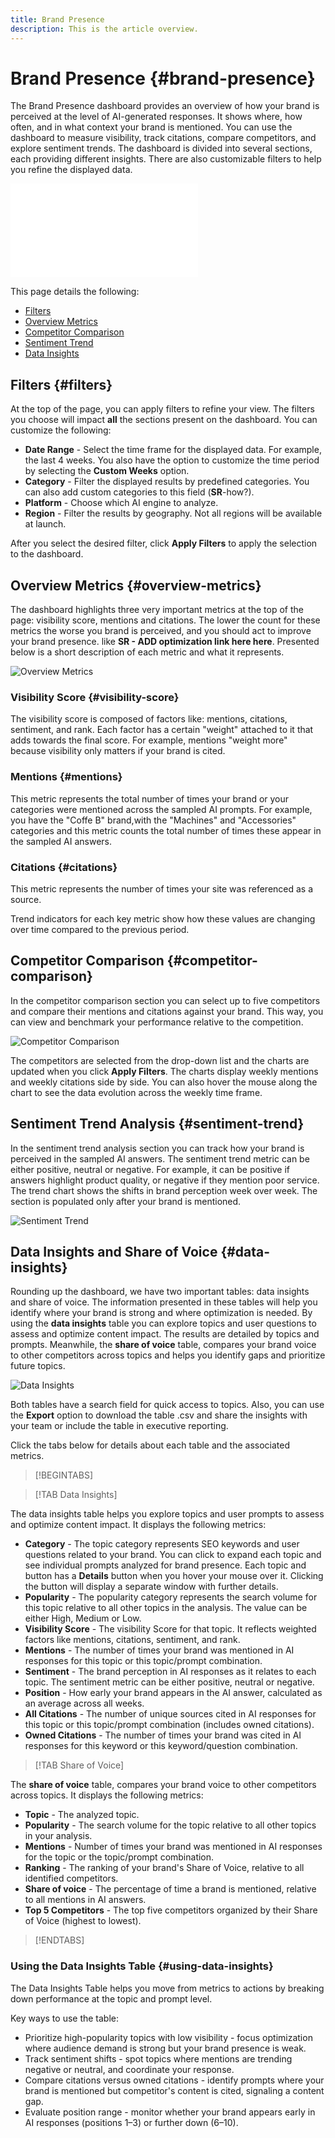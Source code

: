 ```yaml
---
title: Brand Presence
description: This is the article overview.
---
```


# Brand Presence {#brand-presence}

The Brand Presence dashboard provides an overview of how your brand is perceived at the level of AI-generated responses. It shows where, how often, and in what context your brand is mentioned. You can use the dashboard to measure visibility, track citations, compare competitors, and explore sentiment trends. The dashboard is divided into several sections, each providing different insights. There are also customizable filters to help you refine the displayed data.

![Brand Presence](/help/dashboards/assets/brand-main.md)

This page details the following:

* [Filters](#filters)
* [Overview Metrics](##key-metrics)
* [Competitor Comparison](##competitor-comparison)
* [Sentiment Trend](#sentiment-trend)
* [Data Insights](#data-insights)

## Filters {#filters}

At the top of the page, you can apply filters to refine your view. The filters you choose will impact **all** the sections present on the dashboard. You can customize the following:

* **Date Range** - Select the time frame for the displayed data. For example, the last 4 weeks. You also have the option to customize the time period by selecting the **Custom Weeks** option.
* **Category** - Filter the displayed results by predefined categories. You can also add custom categories to this field (**SR**-how?).
* **Platform** - Choose which AI engine to analyze.
* **Region** - Filter the results by geography. Not all regions will be available at launch.

After you select the desired filter, click **Apply Filters** to apply the selection to the dashboard.

## Overview Metrics {#overview-metrics}

The dashboard highlights three very important metrics at the top of the page: visibility score, mentions and citations. The lower the count for these metrics the worse you brand is perceived, and you should act to improve your brand presence. like **SR - ADD optimization link here here**. Presented below is a short description of each metric and what it represents.

![Overview Metrics](/help/dashboards/assets/overview-metrics.png)

### Visibility Score {#visibility-score}

The visibility score is composed of factors like: mentions, citations, sentiment, and rank. Each factor has a certain "weight" attached to it that adds towards the final score. For example, mentions "weight more" because visibility only matters if your brand is cited.

### Mentions {#mentions}

This metric represents the total number of times your brand or your categories were mentioned across the sampled AI prompts. For example, you have the "Coffe B" brand,with the "Machines" and "Accessories" categories and this metric counts the total number of times these appear in the sampled AI answers.

### Citations {#citations}

This metric represents the number of times your site was referenced as a source.

Trend indicators for each key metric show how these values are changing over time compared to the previous period.

## Competitor Comparison {#competitor-comparison}

In the competitor comparison section you can select up to five competitors and compare their mentions and citations against your brand. This way, you can view and benchmark your performance relative to the competition.

![Competitor Comparison](/help/dashboards/assets/competitor-comparison.png)

The competitors are selected from the drop-down list and the charts are updated when you click **Apply Filters**. The charts display weekly mentions and weekly citations side by side. You can also hover the mouse along the chart to see the data evolution across the weekly time frame.

## Sentiment Trend Analysis {#sentiment-trend}

In the sentiment trend analysis section you can track how your brand is perceived in the sampled AI answers. The sentiment trend metric can be either positive, neutral or negative. For example, it can be positive if answers highlight product quality, or negative if they mention poor service. The trend chart shows the shifts in brand perception week over week. The section is populated only after your brand is mentioned.

![Sentiment Trend](/help/dashboards/assets/sentiment-trend.png)

## Data Insights and Share of Voice {#data-insights}

Rounding up the dashboard, we have two important tables: data insights and share of voice. The information presented in these tables will help you identify where your brand is strong and where optimization is needed.  By using the **data insights** table you can explore topics and user questions to assess and optimize content impact. The results are detailed by topics and prompts. Meanwhile, the **share of voice** table, compares your brand voice to other competitors across topics and helps you identify gaps and prioritize future topics.

![Data Insights](/help/dashboards/assets/data-insights.png)

Both tables have a search field for quick access to topics. Also, you can use the **Export** option to download the table .csv and share the insights with your team or include the table in executive reporting.

Click the tabs below for details about each table and the associated metrics.

>[!BEGINTABS]

>[!TAB Data Insights]

The data insights table helps you explore topics and user prompts to assess and optimize content impact. It displays the following metrics:

* **Category** - The topic category represents SEO keywords and user questions related to your brand. You can click to expand each topic and see individual prompts analyzed for brand presence. Each topic and button has a **Details** button when you hover your mouse over it. Clicking the button will display a separate window with further details.
* **Popularity** - The popularity category represents the search volume for this topic relative to all other topics in the analysis. The value can be either High, Medium or Low.
* **Visibility Score** - The visibility Score for that topic. It reflects weighted factors like mentions, citations, sentiment, and rank.
* **Mentions** - The number of times your brand was mentioned in AI responses for this topic or this topic/prompt combination.
* **Sentiment** - The brand perception in AI responses as it relates to each topic. The sentiment metric can be either positive, neutral or negative.
* **Position** - How early your brand appears in the AI answer, calculated as an average across all weeks.
* **All Citations** - The number of unique sources cited in AI responses for this topic or this topic/prompt combination (includes owned citations).
* **Owned Citations** - The number of times your brand was cited in AI responses for this keyword or this keyword/question combination.

>[!TAB Share of Voice]

The **share of voice** table, compares your brand voice to other competitors across topics. It displays the following metrics:

* **Topic** - The analyzed topic.
* **Popularity** - The search volume for the topic relative to all other topics in your analysis.
* **Mentions** - Number of times your brand was mentioned in AI responses for the topic or the topic/prompt combination.
* **Ranking** - The ranking of your brand's Share of Voice, relative to all identified competitors.
* **Share of voice** - The percentage of time a brand is mentioned, relative to all mentions in AI answers.
* **Top 5 Competitors** - The top five competitors organized by their Share of Voice (highest to lowest).

>[!ENDTABS]

### Using the Data Insights Table {#using-data-insights}

The Data Insights Table helps you move from metrics to actions by breaking down performance at the topic and prompt level.

Key ways to use the table:

* Prioritize high-popularity topics with low visibility - focus optimization where audience demand is strong but your brand presence is weak.
* Track sentiment shifts - spot topics where mentions are trending negative or neutral, and coordinate your response.
* Compare citations versus owned citations - identify prompts where your brand is mentioned but competitor's content is cited, signaling a content gap.
* Evaluate position range - monitor whether your brand appears early in AI responses (positions 1–3) or further down (6–10).
